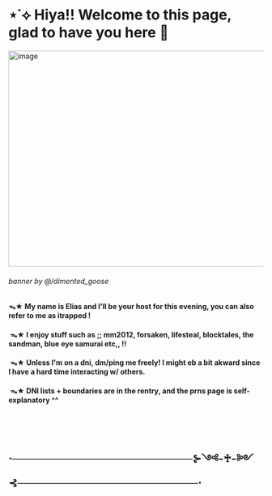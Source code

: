 # ⋆˙⟡ Hiya!! Welcome to this page, glad to have you here 🍃

<img width="1280" height="427" alt="image" src="https://github.com/user-attachments/assets/882cbaaa-5985-4dd5-bc84-a547de8fb6b3" />

###### banner by @/dimented_goose
#### ᯓ★ My name is Elias and I'll be your host for this evening, you can also refer to me as itrapped !
#### ‎ ‎ ‎ ‎ ‎   ᯓ★  I enjoy stuff such as ;; mm2012, forsaken, lifesteal, blocktales, the sandman, blue eye samurai etc,, !!
#### ‎ ‎ᯓ★ Unless I'm on a dni, dm/ping me freely! I might eb a bit akward since I have a hard time interacting w/ others.
#### ‎ ‎ ‎ ‎ ᯓ★  DNI lists + boundaries are in the rentry, and the prns page is self-explanatory ^^
## ‎ ‎ 

## ⋅────────────────────────⊱༺-♰-༻⊰────────────────────────⋅
